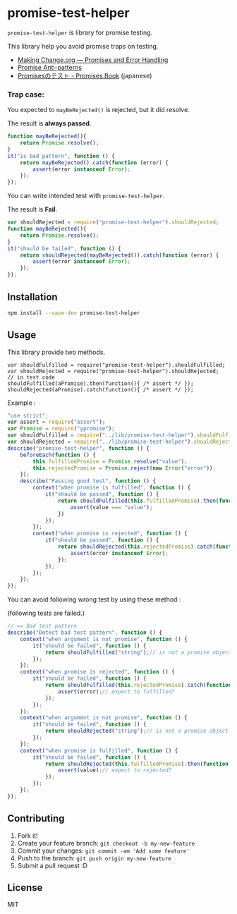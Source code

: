 # promise-test-helper

`promise-test-helper` is library for promise testing.

This library help you avoid promise traps on testing.

* [Making Change.org — Promises and Error Handling](http://making.change.org/post/69613524472/promises-and-error-handling "Making Change.org — Promises and Error Handling")
* [Promise Anti-patterns](http://taoofcode.net/promise-anti-patterns/ "Promise Anti-patterns")
* [Promisesのテスト - Promises Book](http://azu.github.io/promises-book/#_chapter_3_promises "Promises Book") (japanese)

### Trap case:

You expected to `mayBeRejected()` is rejected, but it did resolve.

The result is **always passed**.

```js
function mayBeRejected(){
    return Promise.resolve();
}
it("is bad pattern", function () {
    return mayBeRejected().catch(function (error) {
        assert(error instanceof Error);
    });
});
```

You can write intended test with `promise-test-helper`.

The result is **Fail**.

```js
var shouldRejected = require("promise-test-helper").shouldRejected;
function mayBeRejected(){
    return Promise.resolve();
}
it("should be failed", function () {
    return shouldRejected(mayBeRejected()).catch(function (error) {
        assert(error instanceof Error);
    });
});
```

## Installation

``` sh
npm install --save-dev promise-test-helper
```

## Usage

This library provide two methods.

```
var shouldFulfilled = require("promise-test-helper").shouldFulfilled;
var shouldRejected = require("promise-test-helper").shouldRejected;
// in test code
shouldFulfilled(aPromise).then(function(){ /* assert */ });
shouldRejected(aPromise).catch(function(){ /* assert */ });
```

Example :

``` js
"use strict";
var assert = require("assert");
var Promise = require("ypromise");
var shouldFulfilled = require("../lib/promise-test-helper").shouldFulfilled;
var shouldRejected = require("../lib/promise-test-helper").shouldRejected;
describe("promise-test-helper", function () {
    beforeEach(function () {
        this.fulfilledPromise = Promise.resolve("value");
        this.rejectedPromise = Promise.reject(new Error("error"));
    });
    describe("Passing good test", function () {
        context("when promise is fulfilled", function () {
            it("should be passed", function () {
                return shouldFulfilled(this.fulfilledPromise).then(function (value) {
                    assert(value === "value");
                })
            });
        });
        context("when promise is rejected", function () {
            it("should be passed", function () {
                return shouldRejected(this.rejectedPromise).catch(function (error) {
                    assert(error instanceof Error);
                });
            });
        });
    });
});
```

You can avoid following wrong test by using these method :

(following tests are failed.)

```js
// == Bad test pattern
describe("Detect bad test pattern", function () {
    context("when argument is not promise", function () {
        it("should be failed", function () {
            return shouldFulfilled("string");// is not a promise object
        });
    });
    context("when promise is rejected", function () {
        it("should be failed", function () {
            return shouldFulfilled(this.rejectedPromise).catch(function (error) {
                assert(error);// expect to fulfilled?
            });
        });
    });
    context("when argument is not promise", function () {
        it("should be failed", function () {
            return shouldRejected("string");// is not a promise object
        });
    });
    context("when promise is fulfilled", function () {
        it("should be failed", function () {
            return shouldRejected(this.fulfilledPromise).then(function (value) {
                assert(value);// expect to rejected?
            });
        });
    });
});
```


## Contributing

1. Fork it!
2. Create your feature branch: `git checkout -b my-new-feature`
3. Commit your changes: `git commit -am 'Add some feature'`
4. Push to the branch: `git push origin my-new-feature`
5. Submit a pull request :D

## License

MIT